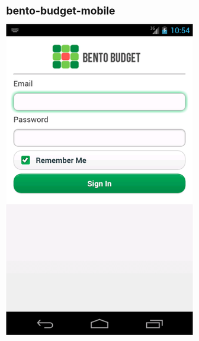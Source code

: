 # bento-budget-mobile


![Screenshot](https://raw.githubusercontent.com/bradyholt/bento-budget-mobile/master/images/static/ss-6.png "Screenshot")
